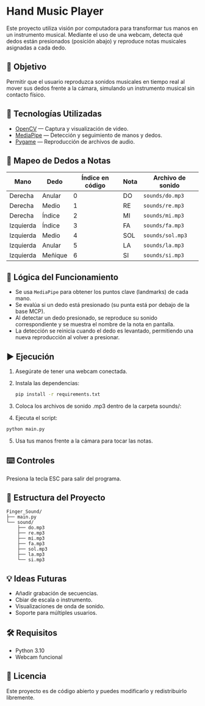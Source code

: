 # Hand Music Player

Este proyecto utiliza visión por computadora para transformar tus manos en un instrumento musical. Mediante el uso de una webcam, detecta qué dedos están presionados (posición abajo) y reproduce notas musicales asignadas a cada dedo.

## 🎯 Objetivo

Permitir que el usuario reproduzca sonidos musicales en tiempo real al mover sus dedos frente a la cámara, simulando un instrumento musical sin contacto físico.

## 📸 Tecnologías Utilizadas

- [OpenCV](https://opencv.org/) — Captura y visualización de video.
- [MediaPipe](https://ai.google.dev/edge/mediapipe/solutions/vision/hand_landmarker?hl=es-419) — Detección y seguimiento de manos y dedos.
- [Pygame](https://www.pygame.org/) — Reproducción de archivos de audio.

## 🎵 Mapeo de Dedos a Notas

| Mano         | Dedo        | Índice en código | Nota | Archivo de sonido     |
|--------------|-------------|------------------|------|------------------------|
| Derecha      | Anular      | 0                | DO   | `sounds/do.mp3`        |
| Derecha      | Medio       | 1                | RE   | `sounds/re.mp3`        |
| Derecha      | Índice      | 2                | MI   | `sounds/mi.mp3`        |
| Izquierda    | Índice      | 3                | FA   | `sounds/fa.mp3`        |
| Izquierda    | Medio       | 4                | SOL  | `sounds/sol.mp3`       |
| Izquierda    | Anular      | 5                | LA   | `sounds/la.mp3`        |
| Izquierda    | Meñique     | 6                | SI   | `sounds/si.mp3`        |

## 🧠 Lógica del Funcionamiento

- Se usa `MediaPipe` para obtener los puntos clave (landmarks) de cada mano.
- Se evalúa si un dedo está presionado (su punta está por debajo de la base MCP).
- Al detectar un dedo presionado, se reproduce su sonido correspondiente y se muestra el nombre de la nota en pantalla.
- La detección se reinicia cuando el dedo es levantado, permitiendo una nueva reproducción al volver a presionar.

## ▶️ Ejecución

1. Asegúrate de tener una webcam conectada.
2. Instala las dependencias:

   ```bash
   pip install -r requirements.txt
   ```
   
3. Coloca los archivos de sonido .mp3 dentro de la carpeta sounds/:

4.	Ejecuta el script:

   ````bash
   python main.py
   ````

5.	Usa tus manos frente a la cámara para tocar las notas.

## ⌨️ Controles

Presiona la tecla ESC para salir del programa.

## 📂 Estructura del Proyecto

    Finger_Sound/
    ├── main.py
    └── sound/
        ├── do.mp3
        ├── re.mp3
        ├── mi.mp3
        ├── fa.mp3
        ├── sol.mp3
        ├── la.mp3
        └── si.mp3

## 💡 Ideas Futuras

 - Añadir grabación de secuencias.
 - Cbiar de escala o instrumento.
 - Visualizaciones de onda de sonido.
 - Soporte para múltiples usuarios.

## 🛠️ Requisitos

- Python 3.10
- Webcam funcional

## 📄 Licencia

Este proyecto es de código abierto y puedes modificarlo y redistribuirlo libremente.